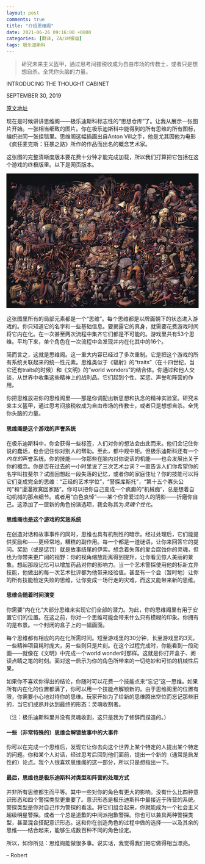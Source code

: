 ```yaml
---
layout: post
comments: true
title: "介绍思维阁"
date: 2021-06-26 09:16:00 +0800
categories: [翻译, ZA/UM搬运]
tags: 极乐迪斯科
---
```

> 研究未来主义盔甲，通过思考间接税收成为自由市场的传教士，或者只是想想自杀。全凭你头脑的力量。

INTRODUCING THE THOUGHT CABINET

SEPTEMBER 30, 2019 

[原文地址][thought-cabinet-devblog]

现在是时候讲讲思维阁——极乐迪斯科标志性的“思想仓库”了。让我从展示一张图片开始。一张相当细致的图片。你在极乐迪斯科中能得到的所有思维的所有图标，编织进同一张挂毯里。思维阁这幅插画出自Anton Vill之手，他是尤其因他为电影《疯狂麦克斯：狂暴之路》所作的作品而出名的概念艺术家。

这张图的完整清晰度版本要花费十分钟才能完成加载，所以我们打算把它包括在这个游戏的终极版里。以下是网页版本。

![thought cabinet image](/public/img/thought-cabinet.jpg)

这张图里所有的局部元素都是一个“思维”。每个思维都是以牌面朝下的状态进入游戏的。你只知道它的名字和一些基础信息。要揭露它的真身，就需要花费游戏时间将它内在化。在一次甚至两次流程中集齐它们都是不可能的。游戏里共有53个思维。平均下来，单个角色在一次流程中会发现并内在化其中的16个。

简而言之，这就是思维阁。这一重大内容已经过了多次重制。它是把这个游戏的所有系统关联起来的统一性元素。思维类似于《辐射》的“traits”（在十四世纪，当它还有traits的时候）和《文明》的“world wonders”的结合体。你通过和他人交谈，从世界中收集这些精神上的战利品。它们起到个性、奖惩、声誉和阵营的作用。

你把思维放进你的思维阁里——那是你调配出新思想和执念的精神实验室。研究未来主义盔甲，通过思考间接税收成为自由市场的传教士，或者只是想想自杀。全凭你头脑的力量。

#### 思维阁是这个游戏的声誉系统

在极乐迪斯科中，你会获得一些标签，人们对你的想法会由此而来。他们会记住你说的蠢话，也会记住你对别人的帮助。至此，都中规中矩。但极乐迪斯科还有一个*内在的*声誉系统。你的技能——你那些在脑内对你说话的机能——也会发展出关于你的概念。你是否在过去的一小时里说了三次艺术台词？一直告诉人们你希望你的名字叫拉斐尔？试图回想起一段失落的记忆，或者你的家庭住址？你的技能可以将它们变成完全的思维：“正经的艺术学位”，“警探库斯托”，“第十五个寡头公司”和“漫漫寂寞回家路”。你可以把你自己变成一个疯癫的“机械痴”，总是想着自动机械的那点细节。或者用“白色哀悼”——某个你曾爱过的人的阴影——折磨你自己。这添加了一层新的角色扮演选项，我会称其为*灵魂个性化*。

#### 思维阁也是这个游戏的奖惩系统

在创造对话和故事事件的同时，思维也具有机制性的暗示。经过处理后，它们能提供奖励和——更经常地，糟糕的副作用。每一个都是一道谜语，让你来回答它的提问。奖励（或是惩罚）就是故事结尾的伊索。想念着失落的爱会腐蚀你的灵魂，但也为你带来更广阔的视野：你的视角缩放距离得到提升，让你看见惊人美丽的景象。想起那段记忆可以增加药品对你的影响力。当一个艺术警探使用他的标新立异技能，他做出的每一次艺术批评都为他带来经验值。甚至有一个会（暂时地）让你的所有技能检定失败的思维，让你变成一场行走的灾难，而这又能带来新的思维。

#### 思维会随着时间演变

你需要“内在化”大部分思维来实现它们全部的潜力。为此，你的思维阁里有用于安置它们的位置。在这之前，你对一个思维可能会带来什么只有模糊的印象。你拥有的是布景。一个封闭的盒子上的一幅画面。

每个思维都有相应的内在化所需时间。短至游戏里的30分钟，长至游戏里的3天。一些精神项目耗时庞大，另一些则只是片刻。在这个过程完成时，你能看到一段动画——就像在《文明》中完成一个world wonder时那样。这就是你打开盒子、阅读点睛之笔的时刻。面对这一启示为你的角色所带来的一切绝妙和可怕的机械性后果。

如果你不喜欢你得出的结论，你随时可以花费一个技能点来“忘记”这一思维。如果所有内在化的位置都满了，你可以用一个技能点解锁新的。由于思维阁里的位置有限，你需要小心地对待你的思维。玩家开始为了给新的思维腾出空位而忘记那些旧的，当它们成熟并达到最终的形态：灵魂收割者。

（注：极乐迪斯科里并没有灵魂收割，这只是我为了修辞而捏造的。）

#### 一些（非常特殊的）思维会解锁故事中的大事件

你可以在完成一个思维后，发现它让你去向这个世界上某个特定的人提出某个特定的问题。你和某个人对话，经过思考后回到他们面前，提出一个新的（通常是启发性的）论点。我个人很喜欢思维阁的这一部分，所以只是想指出一下。

#### 最后，思维也是极乐迪斯科对类型和阵营的处理方式

并非所有思维都生而平等。其中一些对你的角色有更大的影响。没有什么比四种意识形态和四个警探类型更重要了。意识形态是极乐迪斯科中最接近于阵营的系统。警探类型是你对自己作为警探的看法。将它们组合起来，你就能成为一个社会主义超级明星警探。或者一个总是道歉的中间派抱歉警探。你也可以兼具两种警探类型，甚至混合搭配意识形态。这和你在创造角色的过程中做的选择——以及其余的思维——结合起来，能够生成数百种不同的角色设定。

所以，如你所见：思维阁能做很多事。说实话，我觉得我们把它做得相当漂亮。

– Robert


[thought-cabinet-devblog]: https://discoelysium.com/devblog/2019/09/30/introducing-the-thought-cabinet
